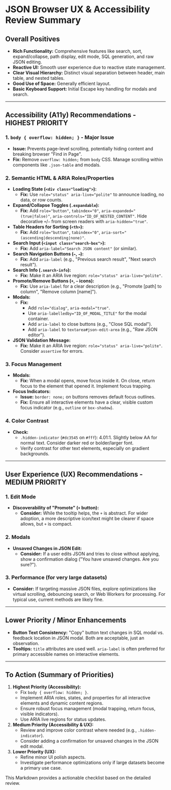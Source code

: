 # JSON Browser UX & Accessibility Review Summary

## Overall Positives
*   **Rich Functionality:** Comprehensive features like search, sort, expand/collapse, path display, edit mode, SQL generation, and raw JSON editing.
*   **Reactive UI:** Smooth user experience due to reactive state management.
*   **Clear Visual Hierarchy:** Distinct visual separation between header, main table, and nested tables.
*   **Good Use of Space:** Generally efficient layout.
*   **Basic Keyboard Support:** Initial Escape key handling for modals and search.

---

## Accessibility (A11y) Recommendations - HIGHEST PRIORITY

### 1. `body { overflow: hidden; }` - Major Issue
*   **Issue:** Prevents page-level scrolling, potentially hiding content and breaking browser "Find in Page".
*   **Fix:** Remove `overflow: hidden;` from `body` CSS. Manage scrolling within components like `.json-table` and modals.

### 2. Semantic HTML & ARIA Roles/Properties
*   **Loading State (`<div class="loading">`):**
    *   **Fix:** Use `role="status" aria-live="polite"` to announce loading, no data, or row counts.
*   **Expand/Collapse Toggles (`.expandable`):**
    *   **Fix:** Add `role="button"`, `tabindex="0"`, `aria-expanded="(true|false)"`, `aria-controls="ID_OF_NESTED_CONTENT"`. Hide decorative `+`/`−` from screen readers with `aria-hidden="true"`.
*   **Table Headers for Sorting (`<th>`):**
    *   **Fix:** Add `role="button"`, `tabindex="0"`, `aria-sort="(ascending|descending|none)"`.
*   **Search Input (`<input class="search-box">`):**
    *   **Fix:** Add `aria-label="Search JSON content"` (or similar).
*   **Search Navigation Buttons (`←`, `→`):**
    *   **Fix:** Add `aria-label` (e.g., "Previous search result", "Next search result").
*   **Search Info (`.search-info`):**
    *   **Fix:** Make it an ARIA live region: `role="status" aria-live="polite"`.
*   **Promote/Remove Buttons (`+`, `−` icons):**
    *   **Fix:** Use `aria-label` for a clear description (e.g., "Promote [path] to column", "Remove column [name]").
*   **Modals:**
    *   **Fix:**
        *   Add `role="dialog"`, `aria-modal="true"`.
        *   Use `aria-labelledby="ID_OF_MODAL_TITLE"` for the modal container.
        *   Add `aria-label` to close buttons (e.g., "Close SQL modal").
        *   Add `aria-label` to `textarea#json-edit-area` (e.g., "Raw JSON editor").
*   **JSON Validation Message:**
    *   **Fix:** Make it an ARIA live region: `role="status" aria-live="polite"`. Consider `assertive` for errors.

### 3. Focus Management
*   **Modals:**
    *   **Fix:** When a modal opens, move focus inside it. On close, return focus to the element that opened it. Implement focus trapping.
*   **Focus Indicators:**
    *   **Issue:** `border: none;` on buttons removes default focus outlines.
    *   **Fix:** Ensure all interactive elements have a clear, visible custom focus indicator (e.g., `outline` or `box-shadow`).

### 4. Color Contrast
*   **Check:**
    *   `.hidden-indicator` (`#dc3545` on `#fff`): 4.01:1. Slightly below AA for normal text. Consider darker red or bolder/larger font.
    *   Verify contrast for other text elements, especially on gradient backgrounds.

---

## User Experience (UX) Recommendations - MEDIUM PRIORITY

### 1. Edit Mode
*   **Discoverability of "Promote" (`+` button):**
    *   **Consider:** While the tooltip helps, the `+` is abstract. For wider adoption, a more descriptive icon/text might be clearer if space allows, but `+` is compact.

### 2. Modals
*   **Unsaved Changes in JSON Edit:**
    *   **Consider:** If a user edits JSON and tries to close without applying, show a confirmation dialog ("You have unsaved changes. Are you sure?").

### 3. Performance (for very large datasets)
*   **Consider:** If targeting massive JSON files, explore optimizations like virtual scrolling, debouncing search, or Web Workers for processing. For typical use, current methods are likely fine.

---

## Lower Priority / Minor Enhancements
*   **Button Text Consistency:** "Copy" button text changes in SQL modal vs. feedback location in JSON modal. Both are acceptable, just an observation.
*   **Tooltips:** `title` attributes are used well. `aria-label` is often preferred for primary accessible names on interactive elements.

---

## To Action (Summary of Priorities)

1.  **Highest Priority (Accessibility):**
    *   Fix `body { overflow: hidden; }`.
    *   Implement ARIA roles, states, and properties for all interactive elements and dynamic content regions.
    *   Ensure robust focus management (modal trapping, return focus, visible indicators).
    *   Use ARIA live regions for status updates.
2.  **Medium Priority (Accessibility & UX):**
    *   Review and improve color contrast where needed (e.g., `.hidden-indicator`).
    *   Consider adding a confirmation for unsaved changes in the JSON edit modal.
3.  **Lower Priority (UX):**
    *   Refine minor UI polish aspects.
    *   Investigate performance optimizations only if large datasets become a primary use case.

This Markdown provides a actionable checklist based on the detailed review.